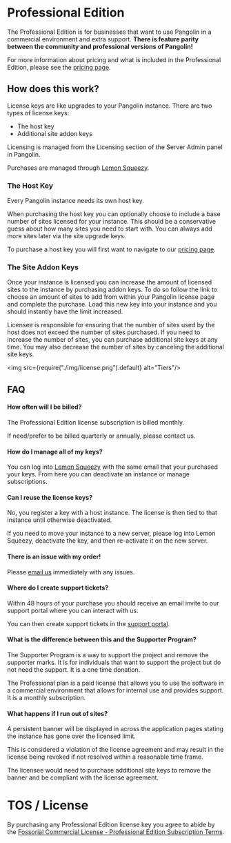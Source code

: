 # Professional Edition

The Professional Edition is for businesses that want to use Pangolin in a commercial environment and extra support. **There is feature parity between the community and professional versions of Pangolin!**

For more information about pricing and what is included in the Professional Edition, please see the [pricing page](/pricing).

## How does this work?

License keys are like upgrades to your Pangolin instance. There are two types of license keys:

- The host key
- Additional site addon keys

Licensing is managed from the Licensing section of the Server Admin panel in Pangolin.

Purchases are managed through [Lemon Squeezy](https://app.lemonsqueezy.com/).

### The Host Key

Every Pangolin instance needs its own host key.

When purchasing the host key you can optionally choose to include a base number of sites licensed for your instance. This should be a conservative guess about how many sites you need to start with. You can always add more sites later via the site upgrade keys.

To purchase a host key you will first want to navigate to our [pricing page](/pricing).

### The Site Addon Keys

Once your instance is licensed you can increase the amount of licensed sites to the instance by purchasing addon keys. To do so follow the link to choose an amount of sites to add from within your Pangolin license page and complete the purchase. Load this new key into your instance and you should instantly have the limit increased.

Licensee is responsible for ensuring that the number of sites used by the host does not exceed the number of sites purchased. If you need to increase the number of sites, you can purchase additional site keys at any time. You may also decrease the number of sites by canceling the additional site keys.

<img src={require("./img/license.png").default} alt="Tiers"/>

## FAQ

#### How often will I be billed?

The Professional Edition license subscription is billed monthly.

If need/prefer to be billed quarterly or annually, please contact us.

#### How do I manage all of my keys?

You can log into [Lemon Squeezy](https://app.lemonsqueezy.com/my-orders/) with the same email that your purchased your keys. From here you can deactivate an instance or manage subscriptions.

#### Can I reuse the license keys?

No, you register a key with a host instance. The license is then tied to that instance until otherwise deactivated.

If you need to move your instance to a new server, please log into Lemon Squeezy, deactivate the key, and then re-activate it on the new server.

#### There is an issue with my order!

Please [email us](mailto:numbat@fossorial.io) immediately with any issues.

#### Where do I create support tickets?

Within 48 hours of your purchase you should receive an email invite to our support portal where you can interact with us.

You can then create support tickets in the [support portal](https://support.fossorial.io/).

#### What is the difference between this and the Supporter Program?

The Supporter Program is a way to support the project and remove the supporter marks. It is for individuals that want to support the project but do not need the support. It is a one time donation.

The Professional plan is a paid license that allows you to use the software in a commercial environment that allows for internal use and provides support. It is a monthly subscription.

#### What happens if I run out of sites?

A persistent banner will be displayed in across the application pages stating the instance has gone over the licensed limit.

This is considered a violation of the license agreement and may result in the license being revoked if not resolved within a reasonable time frame.

The licensee would need to purchase additional site keys to remove the banner and be compliant with the license agreement.

# TOS / License

By purchasing any Professional Edition license key you agree to abide by the [Fossorial Commercial License - Professional Edition Subscription Terms](https://fossorial.io/license.html).
